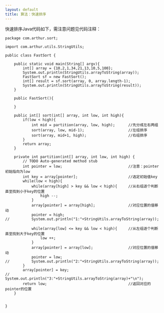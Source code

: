 ```yaml
---
layout: default
title: 算法：快速排序
---
```

快速排序Java代码如下，需注意问题见代码注释：

	package com.arthur.sort;

	import com.arthur.utils.StringUtils;

	public class FastSort {
		
		public static void main(String[] argv){
			int[] array = {10,2,1,34,21,13,10,5,100};
			System.out.println(StringUtils.arrayToString(array));
			FastSort sf = new FastSort();
			int[] result = sf.sort(array, 0, array.length-1);
			System.out.println(StringUtils.arrayToString(result));
		}
		
		public FastSort(){
			
		}
		
		public int[] sort(int[] array, int low, int high){
			if(low < high){
				int mid = partition(array, low, high);		//先分成左右两组
				sort(array, low, mid-1);					//左组排序
				sort(array, mid+1, high);					//右组排序
			}
			return array;
		}

		private int partition(int[] array, int low, int high) {
			// TODO Auto-generated method stub
			int pointer = low;								//注意：pointer初始指向为low
			int key = array[pointer];						//选定初始值key	
			while(low < high){
				while(array[high] > key && low < high){		//从右组逐个判断直至找到小于key的位置
					high --;
				}
				array[pointer] = array[high]; 				//对应位置的值移动
				pointer = high;
	//			System.out.println("1:"+StringUtils.arrayToString(array));
				
				while(array[low] <= key && low < high){		//从左组逐个判断直至找到大于key的位置
					low ++;
				}
				array[pointer] = array[low];				//对应位置的值移动
				pointer = low;				
	//			System.out.println("2:"+StringUtils.arrayToString(array));
			}
			array[pointer] = key;
	//		System.out.println("3:"+StringUtils.arrayToString(array)+"\n");
			return low;										//返回对应的pointer的位置
		}
		
		
	}
